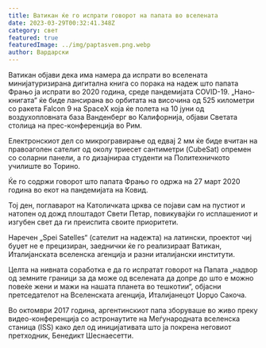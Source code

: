 ```yaml
---
title: Ватикан ќе го испрати говорот на папата во вселената
date: 2023-03-29T00:32:41.348Z
category: свет
featured: true
featuredImage: ../img/paptasvem.png.webp
author: Вардарски
---
```


Ватикан објави дека има намера да испрати во вселената минијатуризирана дигитална книга со порака на надеж што папата Фрањо ја испрати во 2020 година, среде пандемијата COVID-19.
„Нано-книгата“ ќе биде лансирана во орбитата на височина од 525 километри со ракета Falcon 9 на SpaceX која ќе полета на 10 јуни од воздухопловната база Ванденберг во Калифорнија, објави Светата столица на прес-конференција во Рим.

Електронскиот дел со микрогравирање од едвај 2 мм ќе биде вчитан на правоаголен сателит од околу триесет сантиметри (CubeSat) опремен со соларни панели, а го дизајнираа студенти на Политехничкото училиште во Торино.

Ќе го содржи говорот што папата Фрањо го одржа на 27 март 2020 година во екот на пандемијата на Ковид.

Тој ден, поглаварот на Католичката црква се појави сам на пустиот и натопен од дожд плоштадот Свети Петар, повикувајќи го исплашениот и изгубен свет да ги преиспита своите приоритети.

Наречен „Spei Satelles“ (сателит на надежта) на латински, проектот чиј буџет не е прецизиран, заеднички ќе го реализираат Ватикан, Италијанската вселенска агенција и разни италијански институти.

Целта на нивната соработка е да го испратат говорот на Папата „надвор од земните граници за да може од вселената да допре до што е можно повеќе жени и мажи на нашата планета во тешкотии“, објасни претседателот на Вселенската агенција, Италијанецот Џорџо Сакоча.

Во октомври 2017 година, аргентинскиот папа зборуваше во живо преку видео-конференција со астронаутите на Меѓународната вселенска станица (ISS) како дел од иницијативата што ја покрена неговиот претходник, Бенедикт Шеснаесетти.
